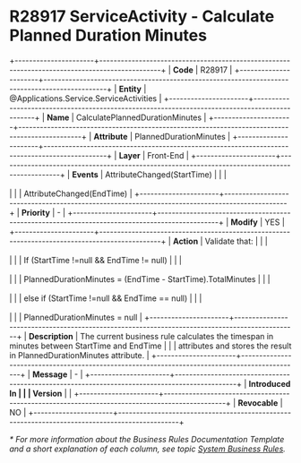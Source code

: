 ﻿---
erp.type: front-end-business-rule
erp.entity: Applications.Service.ServiceActivities
---

# R28917 ServiceActivity - Calculate Planned Duration Minutes
+----------------------+-----------------------------------------------------------------------------------------------+
| **Code**             | R28917                                                                                        |
+----------------------+-----------------------------------------------------------------------------------------------+
| **Entity**           | @Applications.Service.ServiceActivities                                                       |
+----------------------+-----------------------------------------------------------------------------------------------+
| **Name**             | CalculatePlannedDurationMinutes                                                               |
+----------------------+-----------------------------------------------------------------------------------------------+
| **Attribute**        | PlannedDurationMinutes                                                                        |
+----------------------+-----------------------------------------------------------------------------------------------+
| **Layer**            | Front-End                                                                                     |
+----------------------+-----------------------------------------------------------------------------------------------+
| **Events**           | AttributeChanged(StartTime)                                                                   |
|                      | <br/><br/>                                                                                    |
|                      | AttributeChanged(EndTime)                                                                     |
+----------------------+-----------------------------------------------------------------------------------------------+
| **Priority**         | \-                                                                                            |
+----------------------+-----------------------------------------------------------------------------------------------+
| **Modify**           | YES                                                                                           |
+----------------------+-----------------------------------------------------------------------------------------------+
| **Action**           | Validate that:                                                                                |
|                      | <br/><br/>                                                                                    |
|                      | If (StartTime !=null && EndTime != null)                                                      |
|                      | <br/><br/>                                                                                    |
|                      | PlannedDurationMinutes = (EndTime - StartTime).TotalMinutes                                   |
|                      | <br/><br/>                                                                                    |
|                      | else if (StartTime !=null && EndTime == null)                                                 |
|                      | <br/><br/>                                                                                    |
|                      | PlannedDurationMinutes = null                                                                 |
+----------------------+-----------------------------------------------------------------------------------------------+
| **Description**      | The current business rule calculates the timespan in minutes between StartTime and EndTime    |
|                      | attributes and stores the result in PlannedDurationMinutes attribute.                         |
+----------------------+-----------------------------------------------------------------------------------------------+
| **Message**          | \-                                                                                            |
+----------------------+-----------------------------------------------------------------------------------------------+
| **Introduced In      |                                                                                               |
| Version**            |                                                                                               |
+----------------------+-----------------------------------------------------------------------------------------------+
| **Revocable**        | NO                                                                                            |
+----------------------+-----------------------------------------------------------------------------------------------+

*\* For more information about the Business Rules Documentation Template and a short explanation of each column, see
topic [System Business Rules](../templates/template-description-system-business-rules.md).*

